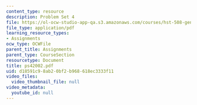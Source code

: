 ```yaml
---
content_type: resource
description: Problem Set 4
file: https://ol-ocw-studio-app-qa.s3.amazonaws.com/courses/hst-508-genomics-and-computational-biology-fall-2002/d18591c98ab20bf2b968618ec3333f11_ps42002.pdf
file_type: application/pdf
learning_resource_types:
- Assignments
ocw_type: OCWFile
parent_title: Assignments
parent_type: CourseSection
resourcetype: Document
title: ps42002.pdf
uid: d18591c9-8ab2-0bf2-b968-618ec3333f11
video_files:
  video_thumbnail_file: null
video_metadata:
  youtube_id: null
---
```

